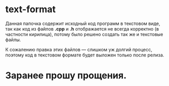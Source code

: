 # text-format

Данная папочка содержит исходный код программ в текстовом виде, так как код из файлов <b>.cpp</b> и <b>.h</b> отображается не всегда корректно </i>(в частности кирилица)</i>, потому было решено создать так же и текстовые файлы.

К сожалению правка этих файлов — слишком уж долгий процесс, поэтому код в текстовом формате будет выложен только после релиза.

<h1>Заранее прошу прощения.</h1>
